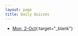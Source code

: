 ```yaml
---
layout: page
title: Daily Quizzes
---
```


* [Mon, 2-Oct](https://goo.gl/forms/V6qJXErT3fTrvjVN2){:target="_blank"}

<!--
* [Wed, 4-Oct](https://goo.gl/forms/pRbxCavwgPQfhvzs2){:target="_blank"}

-->

